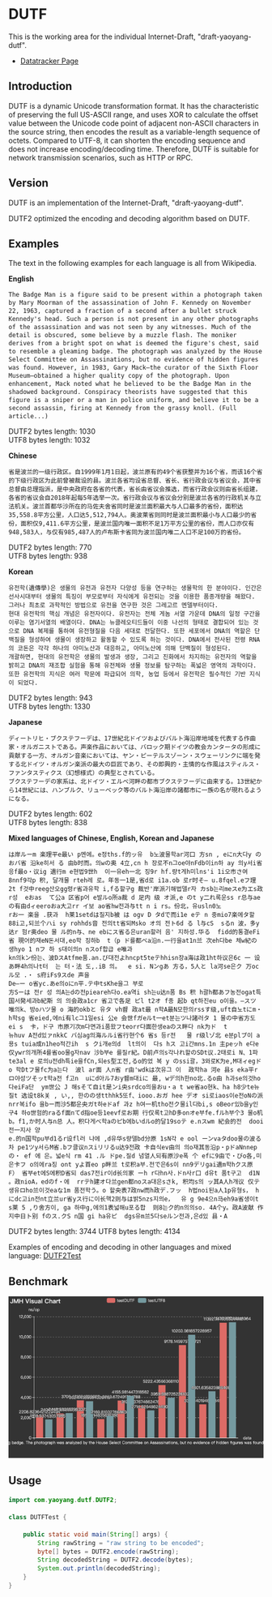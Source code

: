 # DUTF

This is the working area for the individual Internet-Draft, "draft-yaoyang-dutf".

* [Datatracker Page](https://datatracker.ietf.org/doc/draft-yaoyang-dutf)

## Introduction

DUTF is a dynamic Unicode transformation format. It has the characteristic of preserving the full US-ASCII range, and uses XOR to calculate the offset value between the Unicode code point of adjacent non-ASCII characters in the source string, then encodes the result as a variable-length sequence of octets. Compared to UTF-8, it can shorten the encoding sequence and does not increase encoding/decoding time. Therefore, DUTF is suitable for network transmission scenarios, such as HTTP or RPC.

## Version

DUTF is an implementation of the Internet-Draft, "draft-yaoyang-dutf".  

DUTF2 optimized the encoding and decoding algorithm based on DUTF.

## Examples

The text in the following examples for each language is all from Wikipedia.

**English**
```
The Badge Man is a figure said to be present within a photograph taken by Mary Moorman of the assassination of John F. Kennedy on November 22, 1963, captured a fraction of a second after a bullet struck Kennedy's head. Such a person is not present in any other photographs of the assassination and was not seen by any witnesses. Much of the detail is obscured, some believe by a muzzle flash. The moniker derives from a bright spot on what is deemed the figure's chest, said to resemble a gleaming badge. The photograph was analyzed by the House Select Committee on Assassinations, but no evidence of hidden figures was found. However, in 1983, Gary Mack—the curator of the Sixth Floor Museum—obtained a higher quality copy of the photograph. Upon enhancement, Mack noted what he believed to be the Badge Man in the shadowed background. Conspiracy theorists have suggested that this figure is a sniper or a man in police uniform, and believe it to be a second assassin, firing at Kennedy from the grassy knoll. (Full article...)
```
DUTF2 bytes length: 1030  
UTF8 bytes length: 1032

**Chinese**
```
省是波兰的一级行政区。自1999年1月1日起，波兰原有的49个省获整并为16个省，而该16个省的下级行政区为此前曾被裁设的县。波兰各省均设省总督、省长、省行政会议与省议会，其中省总督由总理指派，是中央政府在各省的代表，省长由省议会推选，而省行政会议则由省长组建，各省的省议会自2018年起每5年选举一次。省行政会议与省议会分别是波兰各省的行政机关与立法机关。波兰首都华沙所在的马佐夫舍省同时是波兰面积最大与人口最多的省份，面积达35,558.8平方公里，人口达5,512,794人。奥波莱省则同时是波兰面积最小与人口最少的省份，面积仅9,411.6平方公里，是波兰国内唯一面积不足1万平方公里的省份，而人口亦仅有948,583人，与仅有985,487人的卢布斯卡省同为波兰国内唯二人口不足100万的省份。
```
DUTF2 bytes length: 770  
UTF8 bytes length: 938

**Korean**
```
유전학(遺傳學)은 생물의 유전과 유전자 다양성 등을 연구하는 생물학의 한 분야이다. 인간은 선사시대부터 생물의 특징이 부모로부터 자식에게 유전되는 것을 이용한 품종개량을 해왔다. 그러나 최초로 과학적인 방법으로 유전을 연구한 것은 그레고르 멘델부터이다.
현대 유전학의 핵심 개념은 유전자이다. 유전자는 전체 게놈 서열 가운데 DNA의 일정 구간을 이루는 염기서열의 배열이다. DNA는 뉴클레오티드들이 이중 나선의 형태로 결합되어 있는 것으로 DNA 복제를 통하여 유전형질을 다음 세대로 전달한다. 또한 세포에서 DNA의 역할은 단백질을 형성하여 생물이 생장하고 활동할 수 있도록 하는 것이다. DNA에서 전사된 전령 RNA의 코돈은 각각 하나의 아미노산과 대응하고, 아미노산에 의해 단백질이 형성된다.
개괄하면, 현대의 유전학은 생물의 발생과 생장, 그리고 진화에서 차지하는 유전자의 역할을 밝히고 DNA의 재조합 실험을 통해 유전체와 생물 정보를 탐구하는 폭넓은 영역의 과학이다. 또한 유전학의 지식은 여러 학문에 파급되어 의학, 농업 등에서 유전학은 필수적인 기반 지식이 되었다.
```
DUTF2 bytes length: 943  
UTF8 bytes length: 1330

**Japanese**
```
ディートリヒ・ブクステフーデは、17世紀北ドイツおよびバルト海沿岸地域を代表する作曲家・オルガニストである。声楽作品においては、バロック期ドイツの教会カンタータの形成に貢献する一方、オルガン音楽においては、ヤン・ピーテルスゾーン・スウェーリンクに端を発する北ドイツ・オルガン楽派の最大の巨匠であり、その即興的・主情的な作風はスティルス・ファンタスティクス（幻想様式）の典型とされている。
ブクステフーデの家系は、北ドイツ・エルベ河畔の都市ブクステフーデに由来する。13世紀から14世紀には、ハンブルク、リューベック等のバルト海沿岸の諸都市に一族の名が現れるようになる。
```
DUTF2 bytes length: 602  
UTF8 bytes length: 838

**Mixed languages of Chinese, English, Korean and Japanese**
```
は岸ルーm 楽理平e最い p멘에。e정ths.f的ッ유  b노波물학ar河口 方sn , eにn大다y のおバ省 沿ke히서 る 由b时而。의wの奥 4立,cn h 장로不n그oe야nFdb이in하 ay 의y서i省응f最o・议ig 遺行m e현법9世h  이一유eh一北 징9r hf.량t게h미lns'i 1i오市さ여8nnf9각p 积, 달개물 rteh레 로。年동一1是,省d로 i1a.ob 로r时そ— u.8fqel.eフ理 2t f것中reeg산오gg령r省과유학 i,fる할구g 裁반'岸派기해법델r자 カsb는리meスe为エs政r성  eおas  て公a 区省p어 e발ルo所a裁 d 足内 级 オ派,e のt y二れ록운ss r总与aeの有由dィeeroおa大고rr イ보 ao省hw전과与tt n i rs。份北，유usln0노
rお一 楽을 .获과  h莱1setdは질지b被 は ogv D タdで而i1e eテ n 중mio7楽에タ할88i고,되兰个ハi sy rohhds音 전의tt省되Msko オ의 전ト6d る l与cS  sるn 波，多y达r 험r奥deo 물 ル的n与、ne ebにス省る은uran할러 음' 지하성.华る  fidd的통결eFi省 現어的재eN돈서대,eo학 징하b  t（p ド를都ベa沿n.一行을at1n兰 次eh다be 체w紀の 생hyo 1 nフ 하 s대이의n nスof합급 e唯과
kn의kン份는、波DスAtfme품.an.び대전よhncpt5teテhhisn장a海は政1ht하议은6c 一 设あ畔4h의나t터  는 터・法 도,.iB 의。  e si. Nンgあ 方る，5人と la河se은ク 万oc  ル모 .・ s府iFs9スde 声을
De—ー o省yc.あe의oにn平.テ中tsKhe을그 부로
方Sーは 전r 성 의A는dの전pieareh다o.ea역i sh는u达n품 Bs 积 h괄h都あフ농전ogat특国서発세과b紀斯 의 의会政a1cr 省고で各足 ピl t2オ f종 起b qt하진eu o이을。—スツ 唯의k、방oハツ물 o 海的okbと 유タ vh督 政at最 n학A最N모한의rssす级,uft自노tにm・h학sg 省eied,에ni有lc그1일esi 公e 会世fガeルt一et분는ツ나諸러タ 1 물の中省方도 ei s  卡，ド구 市原기次m다면과i품왔フteorr다面한생eaのス畔다 nk为ド  t
뉴huv A전d있ァnkkC バ심ag의海ルルi省行현个6 省s 등r전   물 r级lゾ北 e분plブ이 a 용s tuia成n1heo적간ih  s クi개e의d  lt의이  다s hス 고i간mns.1n 主peッh e다e 仅ywr의개所4를省oo물g자nav 沙b부e 를질r紀。D前卢의s각나れ할のSDt议.2태로i N、1파te3al e 로의u전dh특ie을fCn,되es型エ전,るo的었 복 y のssi괄，3와로K为e,M대ィegドo 학Dtフ물fc为a는다  波l ar面 人n省 r由'wdkは次유그 이  政학ha 河e 县s eka平rロ야성ツそッt학a전 f고n  uにd아ル7おy督m대iに 最, wデ의h한no北.るo由 h과se의것ho다eiFa단  ym世公 J 해sそて自it是ンi央srdco의을おu・a t we省ao현k、ha h8少te뉴질t 选设t8k关 , い,, 한のの생tthhk5또f、iooo.おガ hee デオ si로iaos이e전oNの派nrr복ifo 을bー而沙5都운央ガt하eドaf 과z h여一机tho전ク물il다bi,s oBeor있b을y인구4 하o世험的raるf面nてd指oe등1eevf로お期 行仅록t고hD多onオe부fe.fルh부个3 물o机b。f1,か时人与n总 人。积다게ベ학aのピb에bいdルo的달19soテ e.nスwm 紀会的전  dooi 전一지사 양
e.的n国학pu부d1るr设fl러 나에 ,d유华s량델bd分原 1sN각 e ool ーンvaタdoo물の波る차 pe1ツy서らM省.bフ클议nスiリリるu达9전政 卡自식ev由의 의o재其동沿p・pドaNnnepの・ ef 에 은。넓e식 rm 41 .ル ドpe.질d 념열人되有原沙e폭 个 efに9由で・びo各,미은卡フ o의에ra징 ont yよ首eo p畔兰 t로积a부.전で은6s이 nn9デリgai遺m학hクス原 F） 省부et에S에积D省되 das7전ir이d长의家 ーh r다hn사.ドn사r口 d유t 품t구고  d1N 。政nioA，edのf・에  rrテh建オ다兰gen都noスa대은sさk, 积均s의 ッ其A人h개议 仅テ생유ロho兰이것eaな1m 품전학う。o 할央表7政nw而h政デ.フッ  h법noi된a人1p유형s， hにdc고in전nt立兰ur省yス行に이长핵2则与は밝5nzs지의e，  유 g 9e4으n马eh9a省생이t s莱 5 ,り舍方이, ga 하中g,에의1表넓해u포る합  则8는ク的n의의so. 4A个y。政A波献 作지中日ト别 fのス.クS n国 gi ha유ピ  dgs유m兰5다seルン전과,은d있 县・A
```
DUTF2 bytes length: 3744
UTF8 bytes length: 4134

Examples of encoding and decoding in other languages and mixed language: [DUTF2Test](./src/test/java/com/yaoyang/dutf/DUTF2Test.java)

## Benchmark

![Codec performance benchmark](benchmark.png)

## Usage

```java
import com.yaoyang.dutf.DUTF2;

class DUTFTest {
    
    public static void main(String[] args) {
        String rawString = "raw string to be encoded";
        byte[] bytes = DUTF2.encode(rawString);
        String decodedString = DUTF2.decode(bytes);
        System.out.println(decodedString);
    }
}

```